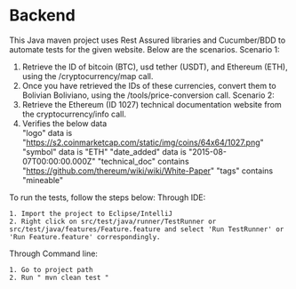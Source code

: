 # Backend

This Java maven project uses Rest Assured libraries and Cucumber/BDD to automate tests for the given website.
Below are the scenarios.
Scenario 1:
1. Retrieve the ID of bitcoin (BTC), usd tether (USDT), and Ethereum (ETH), using the /cryptocurrency/map call.
2. Once you have retrieved the IDs of these currencies, convert them to Bolivian Boliviano, using the /tools/price-conversion call.
Scenario 2:
1. Retrieve the Ethereum (ID 1027) technical documentation website from the cryptocurrency/info call.
2. Verifies the below data   
   "logo" data is "https://s2.coinmarketcap.com/static/img/coins/64x64/1027.png"
   "symbol" data is "ETH"
   "date_added" data is "2015-08-07T00:00:00.000Z"
   "technical_doc" contains "https://github.com/thereum/wiki/wiki/White-Paper"
   "tags" contains "mineable"
   
To run the tests, follow the steps below:
Through IDE:

    1. Import the project to Eclipse/IntelliJ
    2. Right click on src/test/java/runner/TestRunner or src/test/java/features/Feature.feature and select 'Run TestRunner' or 'Run Feature.feature' correspondingly.
Through Command line:

    1. Go to project path
    2. Run " mvn clean test "
